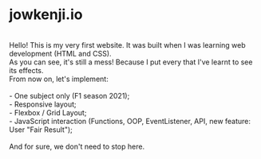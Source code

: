 # jowkenji.io 
<br>Hello! This is my very first website. It was built when I was learning web development (HTML and CSS).
<br>As you can see, it's still a mess! Because I put every <tag> that I've learnt to see its effects.
<br>From now on, let's implement:
<br>
<br> - One subject only (F1 season 2021);
<br> - Responsive layout;
<br> - Flexbox / Grid Layout;
<br> - JavaScript interaction (Functions, OOP, EventListener, API, new feature: User "Fair Result");
<br>
<br>And for sure, we don't need to stop here.<br>
